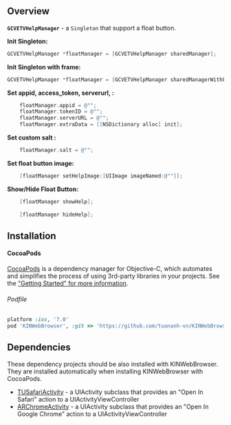 Overview
------------------------
**`GCVETVHelpManager`** - a `Singleton` that support a float button.

**Init Singleton:**
```objective-c
GCVETVHelpManager *floatManager = [GCVETVHelpManager sharedManager];
```

**Init Singleton with frame:**
```objective-c
GCVETVHelpManager *floatManager = [GCVETVHelpManager sharedManagerWithFrame:CGRectMake(100, 100, 50, 50)];
```
**Set appid, access_token, serverurl, :**
```objective-c
    floatManager.appid = @"";
    floatManager.tokenID = @"";
    floatManager.serverURL = @"";
    floatManager.extraData = [[NSDictionary alloc] init];
```
**Set custom salt :**
```objective-c
    floatManager.salt = @"";
```


**Set float button image:**
```objective-c
    [floatManager setHelpImage:[UIImage imageNamed:@""]];
```


**Show/Hide Float Button:**
```objective-c
    [floatManager showHelp];
    
    [floatManager hideHelp];
```

Installation
------------------------

#### CocoaPods
[CocoaPods](http://cocoapods.org) is a dependency manager for Objective-C, which automates and simplifies the process of using 3rd-party libraries in your projects. See the ["Getting Started" for more information](http://guides.cocoapods.org/using/getting-started.html).

###### Podfile

```ruby
platform :ios, '7.0'
pod 'KINWebBrowser', :git => 'https://github.com/tuananh-vn/KINWebBrowser.git'
```

Dependencies
------------------------
These dependency projects should be also installed with KINWebBrowser. They are installed automatically when installing KINWebBrowser with CocoaPods.

* [TUSafariActivity](https://github.com/davbeck/TUSafariActivity) -  a UIActivity subclass that provides an "Open In Safari" action to a UIActivityViewController
* [ARChromeActivity](https://github.com/alextrob/ARChromeActivity) - a UIActivity subclass that provides an "Open In Google Chrome" action to a UIActivityViewController

